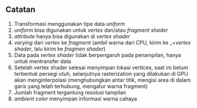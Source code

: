 ## Catatan
1. Transformasi menggunakan tipe data _uniform_
2. _uniform_ bisa digunakan untuk _vertex_ dan/atau _fragment shader_
3. _attribute_ hanya bisa digunakan di _vertex shader_
4. _varying_ dari _vertex_ ke _fragment_ (ambil warna dari CPU, kirim ke _+_vertex shader_, lalu kirim ke _fragmen shader_)
5. Data pada _vertex shader_ tidak berpengaruh pada penampilan, hanya untuk mentransfer data
6. Setelah vertex shader selesai menyimpan lokasi vertices, saat ini belum terbentuk persegi utuh, selanjutnya rasterization yang dilakukan di GPU akan menginterpolasi (menghubungkan antar titik, mengisi area di dalam garis yang telah terhubung, mengatur warna fragment)
7. Jumlah fragment tergantung resolusi tampilan
8. _ambient color_ menyimpan informasi warna cahaya